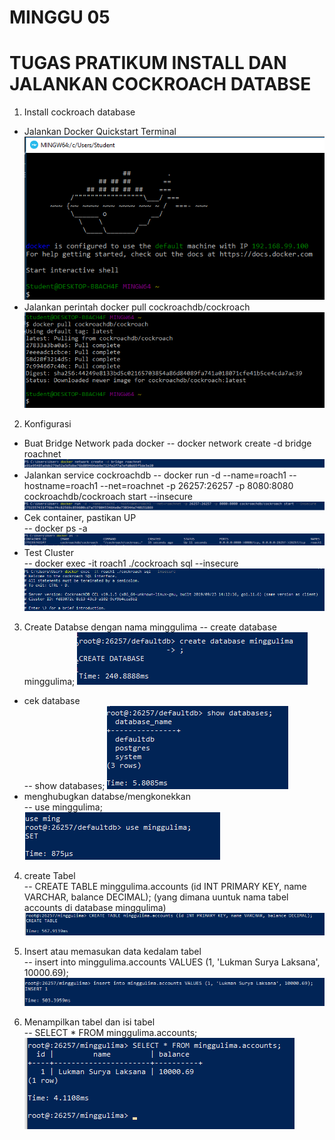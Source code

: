 # MINGGU 05  
# TUGAS PRATIKUM INSTALL DAN JALANKAN COCKROACH DATABSE

1. Install cockroach database  
* Jalankan Docker Quickstart Terminal  
![5](images/1.png)  
* Jalankan perintah docker pull cockroachdb/cockroach  
![5](images/2.PNG)  
2. Konfigurasi 
* Buat Bridge Network pada docker
-- docker network create -d bridge roachnet
![5](images/3.png)
* Jalankan service cockroachdb 
-- docker run -d --name=roach1 --hostname=roach1 --net=roachnet -p 26257:26257 -p 8080:8080 cockroachdb/cockroach start --insecure   
![5](images/4.png)   
* Cek container, pastikan UP  
-- docker ps -a  
![5](images/5.png)  
* Test Cluster  
-- docker exec -it roach1 ./cockroach sql --insecure  
![5](images/6.png)   
3. Create Databse dengan nama minggulima
-- create database minggulima; 
![5](images/7.png)   
* cek database  
-- show databases; 
![5](images/8.png)   
* menghubugkan databse/mengkonekkan    
-- use minggulima;  
![5](images/9.png)  
4. create Tabel  
-- CREATE TABLE minggulima.accounts (id INT PRIMARY KEY, name VARCHAR, balance DECIMAL);
(yang dimana uuntuk nama tabel accounts di database minggulima)  
![5](images/10.png)  
  
5. Insert atau memasukan data kedalam tabel  
-- insert into minggulima.accounts VALUES (1, 'Lukman Surya Laksana', 10000.69);  
![5](images/11.png)

6. Menampilkan tabel dan isi tabel  
-- SELECT * FROM minggulima.accounts;  
![5](images/12.png)
